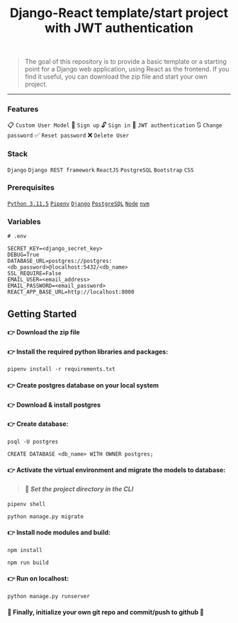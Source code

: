 # <div align="center"> Django-React template/start project with JWT authentication</div>
<br>

> The goal of this repository is to provide a basic template or a starting point for a Django web application, using React as the frontend. If you find it useful, you can download the zip file and start your own project. 
---

### Features
:clipboard: ` Custom User Model ` :raising_hand: ` Sign up ` :unlock: ` Sign in ` :key: ` JWT authentication ` :arrows_clockwise: ` Change password ` :white_check_mark: ` Reset password ` :x: ` Delete User `

### Stack
` Django ` ` Django REST framework ` ` ReactJS ` ` PostgreSQL ` ` Bootstrap ` ` CSS `

### Prerequisites
[`Python 3.11.5`](https://www.python.org/downloads/) [`Pipenv`](https://pypi.org/project/pipenv/) [`Django`](https://www.djangoproject.com/) [`PostgreSQL`](https://www.postgresql.org/download/) [`Node`](https://nodejs.org/en/download) [`nvm`](https://github.com/nvm-sh/nvm)

### Variables
```
# .env

SECRET_KEY=<django_secret_key>
DEBUG=True
DATABASE_URL=postgres://postgres:<db_password>@localhost:5432/<db_name>
SSL_REQUIRE=False
EMAIL_USER=<email_address>
EMAIL_PASSWORD=<email_password>
REACT_APP_BASE_URL=http://localhost:8000
```

## Getting Started
#### :point_right: Download the zip file
#### :point_right: Install the required python libraries and packages:
```
pipenv install -r requirements.txt
```
#### :point_right: Create postgres database on your local system
#### :point_right: Download & install postgres
#### :point_right: Create database:
```
psql -U postgres
```
```
CREATE DATABASE <db_name> WITH OWNER postgres;
```
#### :point_right: Activate the virtual environment and migrate the models to database:
> #### :memo: _Set the project directory in the CLI_ 
```
pipenv shell
```
```
python manage.py migrate
```
#### :point_right: Install node modules and build:
```
npm install
```
```
npm run build
```
#### :point_right: Run on localhost:
```
python manage.py runserver
```
#### :triumph: Finally, initialize your own git repo and commit/push to github :clap: